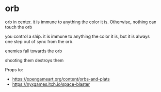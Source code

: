 # orb

orb in center. it is immune to anything the color it is. Otherwise,
nothing can touch the orb

you control a ship. it is immune to anything the color it is, but it
is always one step out of sync from the orb.

enemies fall towards the orb

shooting them destroys them

Props to:

- https://opengameart.org/content/orbs-and-plats
- https://nyxgames.itch.io/space-blaster
